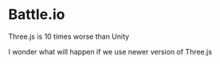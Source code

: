# Battle.io
Three.js is 10 times worse than Unity

I wonder what will happen if we use newer version of Three.js
